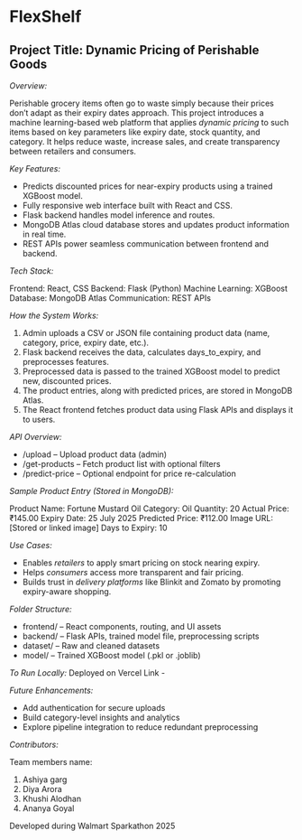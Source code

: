 # FlexShelf

## Project Title: Dynamic Pricing of Perishable Goods

*Overview:*

Perishable grocery items often go to waste simply because their prices don’t adapt as their expiry dates approach. This project introduces a machine learning-based web platform that applies *dynamic pricing* to such items based on key parameters like expiry date, stock quantity, and category. It helps reduce waste, increase sales, and create transparency between retailers and consumers.


*Key Features:*

* Predicts discounted prices for near-expiry products using a trained XGBoost model.
* Fully responsive web interface built with React and CSS.
* Flask backend handles model inference and routes.
* MongoDB Atlas cloud database stores and updates product information in real time.
* REST APIs power seamless communication between frontend and backend.


*Tech Stack:*

Frontend: React, CSS
Backend: Flask (Python)
Machine Learning: XGBoost
Database: MongoDB Atlas
Communication: REST APIs


*How the System Works:*

1. Admin uploads a CSV or JSON file containing product data (name, category, price, expiry date, etc.).
2. Flask backend receives the data, calculates days_to_expiry, and preprocesses features.
3. Preprocessed data is passed to the trained XGBoost model to predict new, discounted prices.
4. The product entries, along with predicted prices, are stored in MongoDB Atlas.
5. The React frontend fetches product data using Flask APIs and displays it to users.


*API Overview:*

* /upload – Upload product data (admin)
* /get-products – Fetch product list with optional filters
* /predict-price – Optional endpoint for price re-calculation


*Sample Product Entry (Stored in MongoDB):*

Product Name: Fortune Mustard Oil
Category: Oil
Quantity: 20
Actual Price: ₹145.00
Expiry Date: 25 July 2025
Predicted Price: ₹112.00
Image URL: [Stored or linked image]
Days to Expiry: 10


*Use Cases:*

* Enables *retailers* to apply smart pricing on stock nearing expiry.
* Helps *consumers* access more transparent and fair pricing.
* Builds trust in *delivery platforms* like Blinkit and Zomato by promoting expiry-aware shopping.


*Folder Structure:*

* frontend/ – React components, routing, and UI assets
* backend/ – Flask APIs, trained model file, preprocessing scripts
* dataset/ – Raw and cleaned datasets
* model/ – Trained XGBoost model (.pkl or .joblib)


*To Run Locally:*
Deployed on Vercel
Link - 


*Future Enhancements:*

* Add authentication for secure uploads
* Build category-level insights and analytics
* Explore pipeline integration to reduce redundant preprocessing


*Contributors:*

Team members name:
1) Ashiya garg
2) Diya Arora
3) Khushi Alodhan
4) Ananya Goyal

Developed during Walmart Sparkathon 2025